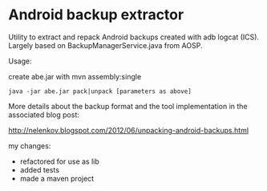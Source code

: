 Android backup extractor
========================

Utility to extract and repack Android backups created with adb logcat (ICS).
Largely based on BackupManagerService.java from AOSP.

Usage:

create abe.jar with mvn assembly:single

```java -jar abe.jar pack|unpack [parameters as above]```

More details about the backup format and the tool implementation in the
associated blog post:

http://nelenkov.blogspot.com/2012/06/unpacking-android-backups.html

my changes:
- refactored for use as lib
- added tests
- made a maven project

